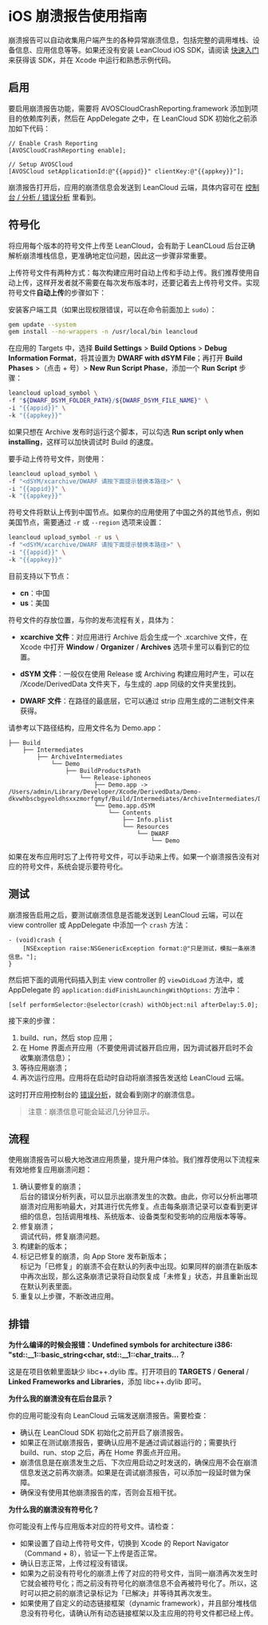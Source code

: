 # iOS 崩溃报告使用指南

崩溃报告可以自动收集用户端产生的各种异常崩溃信息，包括完整的调用堆栈、设备信息、应用信息等等。如果还没有安装 LeanCloud iOS SDK，请阅读 [快速入门](./start.html) 来获得该 SDK，并在 Xcode 中运行和熟悉示例代码。

## 启用

要启用崩溃报告功能，需要将 AVOSCloudCrashReporting.framework 添加到项目的依赖库列表，然后在 AppDelegate 之中，在 LeanCloud SDK 初始化之前添加如下代码：

```objc
// Enable Crash Reporting
[AVOSCloudCrashReporting enable];

// Setup AVOSCloud
[AVOSCloud setApplicationId:@"{{appid}}" clientKey:@"{{appkey}}"];
```

崩溃报告打开后，应用的崩溃信息会发送到 LeanCloud 云端，具体内容可在 [控制台 / 分析 / 错误分析](/stat.html?appid={{appid}}#/stat/crashreport) 里看到。


## 符号化

将应用每个版本的符号文件上传至 LeanCloud，会有助于 LeanCLoud 后台正确解析崩溃堆栈信息，更准确地定位问题，因此这一步骤非常重要。

上传符号文件有两种方式：每次构建应用时自动上传和手动上传。我们推荐使用自动上传，这样开发者就不需要在每次发布版本时，还要记着去上传符号文件。实现符号文件**自动上传**的步骤如下：

安装客户端工具（如果出现权限错误，可以在命令前面加上 `sudo`）：

```sh
gem update --system
gem install --no-wrappers -n /usr/local/bin leancloud
```

在应用的 Targets 中，选择 **Build Settings** > **Build Options** > **Debug Information Format**，将其设置为 **DWARF with dSYM File**；再打开 **Build Phases** ><span class="text-muted">（点击 + 号）</span>> **New Run Script Phase**，添加一个 **Run Script** 步骤：

```sh
leancloud upload_symbol \
-f "${DWARF_DSYM_FOLDER_PATH}/${DWARF_DSYM_FILE_NAME}" \
-i "{{appid}}" \
-k "{{appkey}}"
```

如果只想在 Archive 发布时运行这个脚本，可以勾选 **Run script only when installing**，这样可以加快调试时 Build 的速度。

要手动上传符号文件，则使用：

```sh
leancloud upload_symbol \
-f "<dSYM/xcarchive/DWARF 请按下面提示替换本路径>" \
-i "{{appid}}" \
-k "{{appkey}}"
```

符号文件将默认上传到中国节点。如果你的应用使用了中国之外的其他节点，例如美国节点，需要通过 `-r` 或 `--region` 选项来设置：

```sh
leancloud upload_symbol -r us \
-f "<dSYM/xcarchive/DWARF 请按下面提示替换本路径>" \
-i "{{appid}}" \
-k "{{appkey}}"
```

目前支持以下节点：

- **cn**：中国
- **us**：美国

符号文件的存放位置，与你的发布流程有关，具体为：

* **xcarchive 文件**：对应用进行 Archive 后会生成一个 .xcarchive 文件，在 Xcode 中打开 **Window** / **Organizer** / **Archives** 选项卡里可以看到它的位置。

* **dSYM 文件**：一般仅在使用 Release 或 Archiving 构建应用时产生，可以在 /Xcode/DerivedData 文件夹下，与生成的 .app 同级的文件夹里找到。

* **DWARF 文件**：在路径的最底层，它可以通过 strip 应用生成的二进制文件来获得。

请参考以下路径结构，应用文件名为 Demo.app：

```
├── Build
    ├── Intermediates
        ├── ArchiveIntermediates
            └── Demo
                ├── BuildProductsPath
                    └── Release-iphoneos
                        ├── Demo.app -> /Users/admin/Library/Developer/Xcode/DerivedData/Demo-dkvwhbscbgyeoldhsxxzmorfqmyf/Build/Intermediates/ArchiveIntermediates/Demo/InstallationBuildProductsLocation/Applications/Demo.app
                        └── Demo.app.dSYM
                            └── Contents
                                ├── Info.plist
                                └── Resources
                                    └── DWARF
                                        └── Demo
```

如果在发布应用时忘了上传符号文件，可以手动来上传。如果一个崩溃报告没有对应的符号文件，系统会提示要符号化。

## 测试

崩溃报告启用之后，要测试崩溃信息是否能发送到 LeanCloud 云端，可以在 view controller 或 AppDelegate 中添加一个 `crash` 方法：

```objc
- (void)crash {
    [NSException raise:NSGenericException format:@"只是测试，模拟一条崩溃信息。"];
}
```

然后把下面的调用代码插入到主 view controller 的 `viewDidLoad` 方法中，或 AppDelegate 的 `application:didFinishLaunchingWithOptions:` 方法中：

```objc
[self performSelector:@selector(crash) withObject:nil afterDelay:5.0];
```
接下来的步骤：

1. build、run，然后 stop 应用；
2. 在 Home 界面点开应用（不要使用调试器开启应用，因为调试器开启时不会收集崩溃信息）；
3. 等待应用崩溃；
4. 再次运行应用。应用将在启动时自动将崩溃报告发送给 LeanCloud 云端。


这时打开应用控制台的 [错误分析](/stat.html?appid={{appid}}#/stat/crashreport)，就会看到刚才的崩溃信息。


> 注意：崩溃信息可能会延迟几分钟显示。

## 流程

使用崩溃报告可以极大地改进应用质量，提升用户体验。我们推荐使用以下流程来有效地修复应用崩溃问题：

1. 确认要修复的崩溃；<br/>
  后台的错误分析列表，可以显示出崩溃发生的次数。由此，你可以分析出哪项崩溃对应用影响最大，对其进行优先修复。点击每条崩溃记录可以查看到更详细的信息，包括调用堆栈、系统版本、设备类型和受影响的应用版本等等。
2. 修复崩溃；<br/>
  调试代码，修复崩溃问题。
3. 构建新的版本；
4. 标记已修复的崩溃，向 App Store 发布新版本；<br/>
  标记为「已修复」的崩溃不会在默认的列表中出现。如果同样的崩溃在新版本中再次出现，那么这条崩溃记录将自动恢复成「未修复」状态，并且重新出现在默认列表里面。
5. 重复以上步骤，不断改进应用。

## 排错

**为什么编译的时候会报错：Undefined symbols for architecture i386: "std::__1::basic_string<char, std::__1::char_traits<char>...？**

这是在项目依赖里面缺少 libc++.dylib 库。打开项目的 **TARGETS** / **General** / **Linked Frameworks and Libraries**，添加 libc++.dylib 即可。

**为什么我的崩溃没有在后台显示？**

你的应用可能没有向 LeanCloud 云端发送崩溃报告。需要检查：
  
- 确认在 LeanCloud SDK 初始化之前开启了崩溃报告。
- 如果正在测试崩溃报告，要确认应用不是通过调试器运行的；需要执行 build、run、stop 之后，再在 Home 界面点开应用。
- 崩溃信息是在崩溃发生之后、下次应用启动之时发送的，确保应用不会在崩溃信息发送之前再次崩溃。如果是在调试崩溃报告，可以添加一段延时做为保障。
- 确保没有使用其他崩溃报告的库，否则会互相干扰。

**为什么我的崩溃没有符号化？**

你可能没有上传与应用版本对应的符号文件。请检查：
  
- 如果设置了自动上传符号文件，切换到 Xcode 的 Report Navigator（Command + 8），验证一下上传是否正常。
- 确认日志正常，上传过程没有错误。
- 如果为之前没有符号化的崩溃上传了对应的符号文件，当同一崩溃再次发生时它就会被符号化；而之前没有符号化的崩溃信息不会再被符号化了。所以，这时可以把之前的崩溃记录标记为「已解决」并等待其再次发生。
- 如果使用了自定义的动态链接框架（dynamic framework），并且部分堆栈信息没有符号化，请确认所有动态链接框架以及主应用的符号文件都已经上传。

